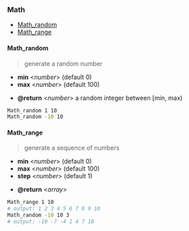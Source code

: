 ### Math

- [Math_random](#Math_random)
- [Math_range](#Math_range)

#### Math_random

> generate a random number

- **min** \<*number*\> (default 0)
- **max** \<*number*\> (default 100)

+ **@return** \<*number*\> a random integer between \[min, max)

```sh
Math_random 1 10
Math_random -10 10
```

#### Math_range

> generate a sequence of numbers

- **min** \<*number*\> (default 0)
- **max** \<*number*\> (default 100)
- **step** \<*number*\> (default 1)

+ **@return** \<*array*\>

```sh
Math_range 1 10
# output: 1 2 3 4 5 6 7 8 9 10
Math_random -10 10 3
# output: -10 -7 -4 1 4 7 10
```